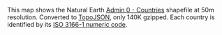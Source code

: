 This map shows the Natural Earth [Admin 0 - Countries](http://www.naturalearthdata.com/downloads/50m-cultural-vectors/) shapefile at 50m resolution. Converted to [TopoJSON](https://github.com/mbostock/topojson), only 140K gzipped. Each country is identified by its [ISO 3166-1 numeric code](http://en.wikipedia.org/wiki/ISO_3166-1_numeric).